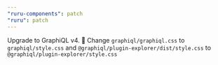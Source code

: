 ```yaml
---
"ruru-components": patch
"ruru": patch
---
```


Upgrade to GraphiQL v4. 🚨 Change `graphiql/graphiql.css` to
`graphiql/style.css` and `@graphiql/plugin-explorer/dist/style.css` to
`@graphiql/plugin-explorer/style.css`
